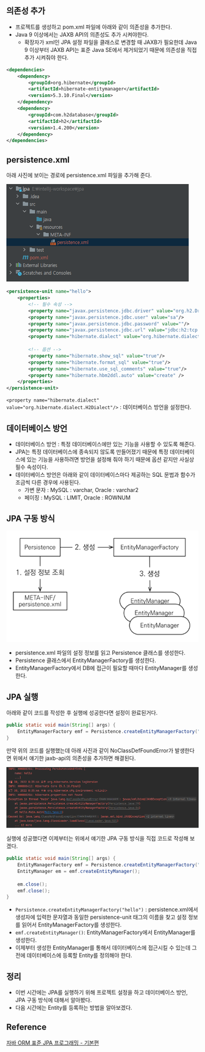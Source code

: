 ## 의존성 추가

- 프로젝트를 생성하고 pom.xml 파일에 아래와 같이 의존성을 추가한다.
- Java 9 이상에서는 JAXB API의 의존성도 추가 시켜야한다.
  - 확장자가 xml인 JPA 설정 파일을 클래스로 변경할 때 JAXB가 필요한데 Java 9 이상부터 JAXB API는 표준 Java SE에서 제거되었기 때문에 의존성을 직접 추가 시켜줘야 한다. 

```xml
<dependencies>
    <dependency>
        <groupId>org.hibernate</groupId>
        <artifactId>hibernate-entitymanager</artifactId>
        <version>5.3.10.Final</version>
    </dependency>
    <dependency>
        <groupId>com.h2database</groupId>
        <artifactId>h2</artifactId>
        <version>1.4.200</version>
    </dependency>
</dependencies>
```

## persistence.xml 

아래 사진에 보이는 경로에 persistence.xml 파일을 추가해 준다.

![image-20220130200710456](images/image-20220130200710456.png)

```xml
<persistence-unit name="hello">
    <properties>
        <!-- 필수 속성 -->
        <property name="javax.persistence.jdbc.driver" value="org.h2.Driver"/>
        <property name="javax.persistence.jdbc.user" value="sa"/>
        <property name="javax.persistence.jdbc.password" value=""/>
        <property name="javax.persistence.jdbc.url" value="jdbc:h2:tcp://localhost/~/test"/>
        <property name="hibernate.dialect" value="org.hibernate.dialect.H2Dialect"/>

        <!-- 옵션 -->
        <property name="hibernate.show_sql" value="true"/>
        <property name="hibernate.format_sql" value="true"/>
        <property name="hibernate.use_sql_comments" value="true"/>
        <property name="hibernate.hbm2ddl.auto" value="create" />
    </properties>
</persistence-unit>
```

`<property name="hibernate.dialect" value="org.hibernate.dialect.H2Dialect"/>` : 데이터베이스 방언을 설정한다.

## 데이터베이스 방언

- 데이터베이스 방언 : 특정 데이터베이스에만 있는 기능을 사용할 수 있도록 해준다.
- JPA는 특정 데이터베이스에 종속되지 않도록 만들어졌기 때문에 특정 데이터베이스에 있는 기능을 사용하려면 방언을 설정해 줘야 하기 때문에 옵션 같지만 사실상 필수 속성이다.
- 데이터베이스 방언은 아래와 같이 데이터베이스마다 제공하는 SQL 문법과 함수가 조금씩 다른 경우에 사용된다.
  - 가변 문자 : MySQL : varchar, Oracle : varchar2
  - 페이징 : MySQL : LIMIT, Oracle : ROWNUM

## JPA 구동 방식

![image-20220130202939063](images/image-20220130202939063.png)

- persistence.xml 파일의 설정 정보를 읽고 Persistence 클래스를 생성한다.
- Persistence 클래스에서 EntityManagerFactory를 생성한다.
- EntityManagerFactory에서 DB에 접근이 필요할 때마다 EntityManager를 생성한다.   

## JPA 실행

아래와 같이 코드를 작성한 후 실행에 성공한다면 설정이 완료된거다.

```JAVA
public static void main(String[] args) {
    EntityManagerFactory emf = Persistence.createEntityManagerFactory("hello");
}
```

만약 위의 코드를 실행했는데 아래 사진과 같이 NoClassDefFoundError가 발생한다면 위에서 얘기한 jaxb-api의 의존성을 추가하면 해결된다.

 ![image-20220130203854916](images/image-20220130203854916.png)

실행에 성공했다면 이제부터는 위에서 얘기한 JPA 구동 방식을 직접 코드로 작성해 보겠다.

```java
public static void main(String[] args) {
    EntityManagerFactory emf = Persistence.createEntityManagerFactory("hello");
    EntityManager em = emf.createEntityManager();

    em.close();
    emf.close();
}
```

- `Persistence.createEntityManagerFactory("hello")` : persistence.xml에서 생성자에 입력한 문자열과 동일한 persistence-unit 태그의 이름을 찾고 설정 정보를 읽어서 EntityManagerFactory를 생성한다.
- `emf.createEntityManager()`: EntityManagerFactory에서 EntityManager를 생성한다.
- 이제부터 생성한 EntityManager를 통해서 데이터베이스에 접근시킬 수 있는데 그 전에 데이터베이스에 등록할 Entity를 정의해야 한다.

## 정리

- 이번 시간에는 JPA를 실행하기 위해 프로젝트 설정을 하고 데이터베이스 방언, JPA 구동 방식에 대해서 알아봤다.
- 다음 시간에는 Entity를 등록하는 방법을 알아보겠다.

## Reference
[자바 ORM 표준 JPA 프로그래밍 - 기본편](https://www.inflearn.com/course/ORM-JPA-Basic/dashboard)